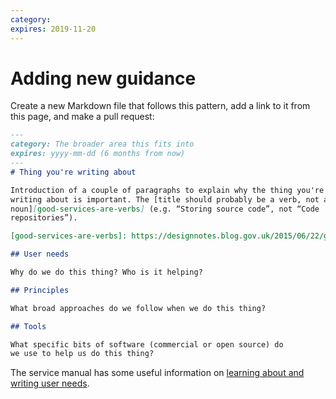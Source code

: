 ```yaml
---
category: 
expires: 2019-11-20
---
```

# Adding new guidance

Create a new Markdown file that follows this pattern, add a link to it
from this page, and make a pull request:

```markdown
---
category: The broader area this fits into
expires: yyyy-mm-dd (6 months from now)
---
# Thing you're writing about

Introduction of a couple of paragraphs to explain why the thing you're
writing about is important. The [title should probably be a verb, not a
noun][good-services-are-verbs] (e.g. “Storing source code”, not “Code
repositories”).

[good-services-are-verbs]: https://designnotes.blog.gov.uk/2015/06/22/good-services-are-verbs-2/

## User needs

Why do we do this thing? Who is it helping?

## Principles

What broad approaches do we follow when we do this thing?

## Tools

What specific bits of software (commercial or open source) do
we use to help us do this thing?
```

The service manual has some useful information on
[learning about and writing user needs](https://www.gov.uk/service-manual/user-research/start-by-learning-user-needs).
